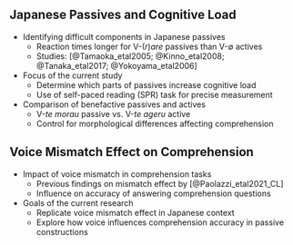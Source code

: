 ## Japanese Passives and Cognitive Load

- Identifying difficult components in Japanese passives
  - Reaction times longer for V-(*r*)*are* passives than V-$\emptyset$ actives
  - Studies: [@Tamaoka_etal2005; @Kinno_etal2008; @Tanaka_etal2017; @Yokoyama_etal2006]
- Focus of the current study
  - Determine which parts of passives increase cognitive load
  - Use of self-paced reading (SPR) task for precise measurement
- Comparison of benefactive passives and actives
  - V-*te morau* passive vs. V-*te ageru* active
  - Control for morphological differences affecting comprehension

## Voice Mismatch Effect on Comprehension

- Impact of voice mismatch in comprehension tasks
  - Previous findings on mismatch effect by [@Paolazzi_etal2021_CL]
  - Influence on accuracy of answering comprehension questions
- Goals of the current research
  - Replicate voice mismatch effect in Japanese context
  - Explore how voice influences comprehension accuracy in passive constructions